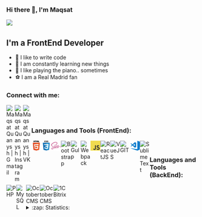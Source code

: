 ### Hi there 👋, I'm Maqsat

![](https://komarev.com/ghpvc/?username=maqswebdev)

## I'm a FrontEnd Developer

- 💪 I like to write code
- 🥅 I am constantly learning new things
- 🎹 I like playing the piano.. sometimes
- ⚽ I am a Real Madrid fan

### Connect with me:

[<img align="left" alt="MaqsatQuanysh | Gmail" width="22px" src="https://cdn.jsdelivr.net/npm/simple-icons@v3/icons/gmail.svg" />][gmail]
[<img align="left" alt="MaqsatQuanysh | Instagram" width="22px" src="https://cdn.jsdelivr.net/npm/simple-icons@v3/icons/instagram.svg" />][instagram]
[<img align="left" alt="MaqsatQuanysh | VK" width="22px" src="https://cdn.jsdelivr.net/npm/simple-icons@v3/icons/vk.svg" />][vk]

<br />
<br />

### Languages and Tools (FrontEnd):

<img align="left" alt="HTML5" width="26px" src="https://raw.githubusercontent.com/github/explore/80688e429a7d4ef2fca1e82350fe8e3517d3494d/topics/html/html.png" />
<img align="left" alt="CSS3" width="26px" src="https://raw.githubusercontent.com/github/explore/80688e429a7d4ef2fca1e82350fe8e3517d3494d/topics/css/css.png" />
<img align="left" alt="Sass" width="26px" src="https://raw.githubusercontent.com/github/explore/80688e429a7d4ef2fca1e82350fe8e3517d3494d/topics/sass/sass.png" />
<img align="left" alt="Bootstrap" width="26px" src="https://upload.wikimedia.org/wikipedia/commons/thumb/b/b2/Bootstrap_logo.svg/1024px-Bootstrap_logo.svg.png" />
<img align="left" alt="Gulp" width="26px" src="https://cdn2.hubspot.net/hubfs/4008838/gulp-red-text.png" />
<img align="left" alt="Webpack" width="26px" src="https://habrastorage.org/webt/k-/tm/2g/k-tm2gvbb_ky6gdrd-tzqrzjkf4.png" />
<img align="left" alt="JavaScript" width="26px" src="https://raw.githubusercontent.com/github/explore/80688e429a7d4ef2fca1e82350fe8e3517d3494d/topics/javascript/javascript.png" />
<img align="left" alt="ReactJS" width="26px" src="https://cdn.iconscout.com/icon/free/png-512/react-1-282599.png" />
<img align="left" alt="VueJS" width="26px" src="https://devopedia.org/images/article/167/6446.1555250902.png" />
<img align="left" alt="GIT" width="26px" src="https://git-scm.com/images/logos/downloads/Git-Icon-1788C.png" />
<img align="left" alt="Visual Studio Code" width="26px" src="https://raw.githubusercontent.com/github/explore/80688e429a7d4ef2fca1e82350fe8e3517d3494d/topics/visual-studio-code/visual-studio-code.png" />
<img align="left" alt="Sublime Text" width="26px" src="https://cdn.worldvectorlogo.com/logos/sublime-text.svg" />

<br />

### Languages and Tools (BackEnd):

<img align="left" alt="PHP" width="26px" src="https://upload.wikimedia.org/wikipedia/commons/thumb/2/27/PHP-logo.svg/1280px-PHP-logo.svg.png" />
<img align="left" alt="MySQL" width="26px" src="https://e7.pngegg.com/pngimages/637/970/png-clipart-mysql-enterprise-website-development-oracle-corporation-computer-programming-mysql-logo-blue-text.png" />
<img align="left" alt="October CMS" width="36px" src="https://upload.wikimedia.org/wikipedia/commons/4/41/OctoberCMS.png" />
<img align="left" alt="October CMS" width="36px" src="https://upload.wikimedia.org/wikipedia/commons/b/b3/MODX_Logo.png" />
<img align="left" alt="1C Bitrix" width="36px" src="https://upload.wikimedia.org/wikipedia/ru/5/51/1c_bitrix_logo.svg" />
<br />
<br />
<br />

<details>
  <summary>:zap: Statistics:</summary>
   <img align="left" alt="codeSTACKr's GitHub Stats" src="https://github-readme-stats.vercel.app/api/top-langs/?username=maqswebdev&langs_count=8&layout=compact" />
    <br />
    <img align="left" alt="codeSTACKr's GitHub Stats" src="https://github-readme-stats.vercel.app/api?username=maqswebdev&show_icons=true" />
</details>

[gmail]: mailto:kuanyshovmaksat1@gmail.com
[instagram]: https://www.instagram.com/maaaaaqs/
[vk]: https://vk.com/id443439248
